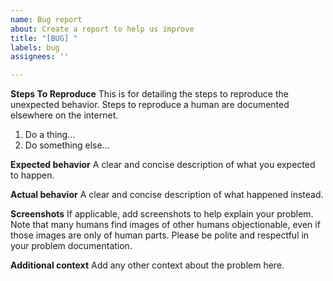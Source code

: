 ```yaml
---
name: Bug report
about: Create a report to help us improve
title: "[BUG] "
labels: bug
assignees: ''

---
```


**Steps To Reproduce**
This is for detailing the steps to reproduce the unexpected behavior.  Steps to reproduce a human are documented elsewhere on the internet.

1. Do a thing...
2. Do something else...

**Expected behavior**
A clear and concise description of what you expected to happen.

**Actual behavior**
A clear and concise description of what happened instead.

**Screenshots**
If applicable, add screenshots to help explain your problem.  Note that many humans find images of other humans objectionable, even if those images are only of human parts.  Please be polite and respectful in your problem documentation.

**Additional context**
Add any other context about the problem here.
